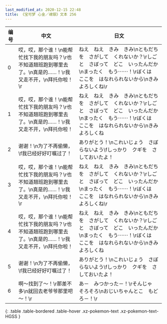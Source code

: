 ```yaml
---
last_modified_at: 2020-12-15 22:48
title: 《宝可梦 心金／魂银》文本 256
---
```

| 编号 | 中文 | 日文 |
| ---- | ---- | ---- |
| 0 | 哎，哎，那个谁！\n能帮忙找下我的朋友吗？\r也不知道翘班跑到哪里去了。\n真是的……！\r我又走不开，\n拜托你啦！\r | ねえ　ねえ　きみ　きみ\nともだちを　さがして　くれないか？\rしごと　さぼって　どこ　いったんだか\nまったく　もう⋯⋯！\rぼくは　ここを　はなれられないから\nきみ　よろしくね\r |
| 1 | 哎，哎，那个谁！\n能帮忙找下我的朋友吗？\r也不知道翘班跑到哪里去了。\n真是的……！\r我又走不开，\n拜托你啦！ | ねえ　ねえ　きみ　きみ\nともだちを　さがして　くれないか？\rしごと　さぼって　どこ　いったんだか\nまったく　もう⋯⋯！\rぼくは　ここを　はなれられないから\nきみ　よろしくね |
| 2 | 谢谢！\n为了不再偷懒，\f我已经好好叮嘱过了！ | ありがとう！\nこれいじょう　さぼらないよう\fしっかり　クギを　さしておいたよ！ |
| 3 | 哎，哎，那个谁！\n能帮忙找下我的朋友吗？\r也不知道翘班跑到哪里去了。\n真是的……！\r我又走不开，\n拜托你啦！\r | ねえ　ねえ　きみ　きみ\nともだちを　さがして　くれないか？\rしごと　さぼって　どこ　いったんだか\nまったく　もう⋯⋯！\rぼくは　ここを　はなれられないから\nきみ　よろしくね\r |
| 4 | 哎，哎，那个谁！\n能帮忙找下我的朋友吗？\r也不知道翘班跑到哪里去了。\n真是的……！\r我又走不开，\n拜托你啦！ | ねえ　ねえ　きみ　きみ\nともだちを　さがして　くれないか？\rしごと　さぼって　どこ　いったんだか\nまったく　もう⋯⋯！\rぼくは　ここを　はなれられないから\nきみ　よろしくね |
| 5 | 谢谢！\n为了不再偷懒，\f我已经好好叮嘱过了！ | ありがとう！\nこれいじょう　さぼらないよう\fしっかり　クギを　さしておいたよ！ |
| 6 | 啊～找到了～！\r那差不多\n就回去老爷爷那里吧～！\r | あ－　みつかった－！\rそんじゃ　そろそろ\nおじいちゃんとこ　もどろ－！\r |
{: .table .table-bordered .table-hover .xz-pokemon-text .xz-pokemon-text-HGSS }